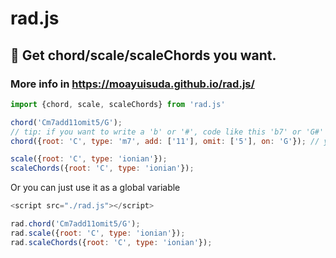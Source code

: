 # rad.js

## :tophat: Get chord/scale/scaleChords you want.
### More info in https://moayuisuda.github.io/rad.js/

```js
import {chord, scale, scaleChords} from 'rad.js'

chord('Cm7add11omit5/G');
// tip: if you want to write a 'b' or '#', code like this 'b7' or 'G#'
chord({root: 'C', type: 'm7', add: ['11'], omit: ['5'], on: 'G'}); // you can also pass param like this.

scale({root: 'C', type: 'ionian'});
scaleChords({root: 'C', type: 'ionian'});
```

Or you can just use it as a global variable
```js
<script src="./rad.js"></script>

rad.chord('Cm7add11omit5/G');
rad.scale({root: 'C', type: 'ionian'});
rad.scaleChords({root: 'C', type: 'ionian'});
```


